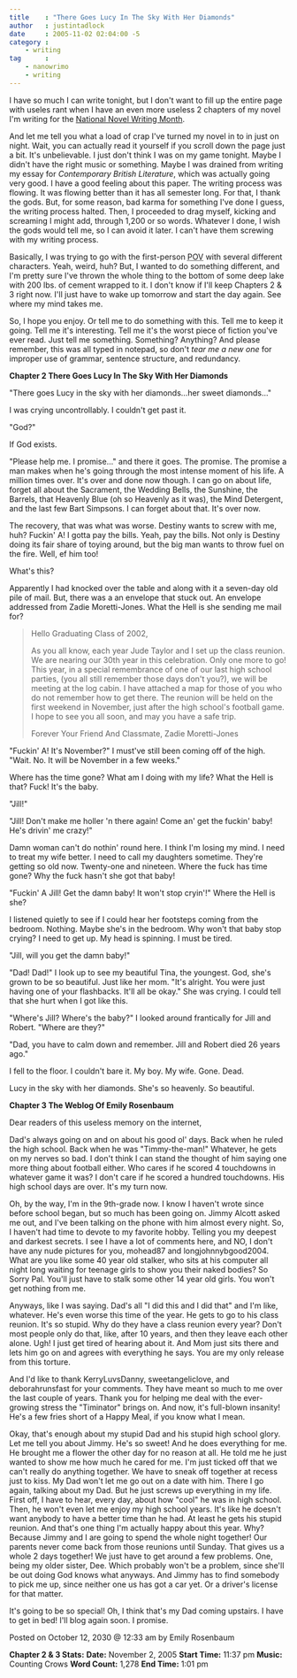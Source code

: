 ```yaml
---
title    : "There Goes Lucy In The Sky With Her Diamonds"
author   : justintadlock
date     : 2005-11-02 02:04:00 -5
category :
    - writing
tag      :
    - nanowrimo
    - writing
---
```


I have so much I can write tonight, but I don't want to fill up the entire page with useles rant when I have an even more useless 2 chapters of my novel I'm writing for the <a href="http://www.nanowrimo.org" title="National Novel Writing Month Website" rel="external"> National Novel Writing Month</a>.

And let me tell you what a load of crap I've turned my novel in to in just on night.  Wait, you can actually read it yourself if you scroll down the page just a bit.  It's unbelievable.  I just don't think I was on my game tonight.  Maybe I didn't have the right music or something.  Maybe I was drained from writing my essay for <em> Contemporary British Literature</em>, which was actually going very good.  I have a good feeling about this paper.  The writing process was flowing.  It was flowing better than it has all semester long.  For that, I thank the gods.  But, for some reason, bad karma for something I've done I guess, the writing process halted.  Then, I proceeded to drag myself, kicking and screaming I might add, through 1,200 or so words.  Whatever  I done, I wish the gods would tell me, so I can avoid it later.  I can't have them screwing with my writing process.

Basically, I was trying to go with the first-person <acronym title="Point Of View"> POV</acronym> with several different characters.  Yeah, weird, huh?  But, I wanted to do something different, and I'm pretty sure I've thrown the whole thing to the bottom of some deep lake with 200 lbs. of cement wrapped to it.  I don't know if I'll keep  Chapters 2 & 3 right now.  I'll just have to wake up tomorrow and start the day again.  See where my mind takes me.

So, I hope you enjoy.  Or tell me to do something with this.  Tell me to keep it going.  Tell me it's interesting.  Tell me it's the worst piece of fiction you've ever read.  Just tell me something.  Something?  Anything?  And please remember, this was all typed in notepad, so don't <i> tear me a new one</i> for improper use of grammar, sentence structure, and redundancy.

<!--more-->

<strong>Chapter 2
There Goes Lucy In The Sky With Her Diamonds</strong>

"There goes Lucy in the sky with her diamonds...her sweet diamonds..."

I was crying uncontrollably.  I couldn't get past it.

"God?"

If God exists.

"Please help me.  I promise..." and there it goes.  The promise.  The promise a man makes when he's going through the most intense moment of his life.  A million times over.  It's over and done now though.  I can go on about life, forget all about the Sacrament, the Wedding Bells, the Sunshine, the Barrels, that Heavenly Blue (oh so Heavenly as it was), the Mind Detergent, and the last few Bart Simpsons.  I can forget about that.  It's over now.

The recovery, that was what was worse.  Destiny wants to screw with me, huh?  Fuckin' A!  I gotta pay the bills.  Yeah, pay the bills.  Not only is Destiny doing its fair share of toying around, but the big man wants to throw fuel on the fire.  Well, ef him too!

What's this?

Apparently I had knocked over the table and along with it a seven-day old pile of mail.  But, there was a an envelope that stuck out.  An envelope addressed from Zadie Moretti-Jones.  What the Hell is she sending me mail for?

<blockquote>
Hello Graduating Class of 2002,

As you all know, each year Jude Taylor and I set up the class reunion.  We are nearing our 30th year in this celebration.  Only one more to go!  This year, in a special remembrance of one of our last high school parties, (you all still remember those days don't you?), we will be meeting at the log cabin.  I have attached a map for those of you who do not remember how to get there.  The reunion will be held on the first weekend in November, just after the high school's football game.  I hope to see you all soon, and may you have a safe trip.

Forever Your Friend And Classmate,
Zadie Moretti-Jones
</blockquote>

"Fuckin' A!  It's November?"  I must've still been coming off of the high.  "Wait.  No.  It will be November in a few weeks."

Where has the time gone?  What am I doing with my life?  What the Hell is that?  Fuck!  It's the baby.

"Jill!"

"Jill!  Don't make me holler 'n there again!  Come an' get the fuckin' baby!  He's drivin' me crazy!"

Damn woman can't do nothin' round here.  I think I'm losing my mind.  I need to treat my wife better.  I need to call my daughters sometime.  They're getting so old now.  Twenty-one and nineteen.  Where the fuck has time gone?  Why the fuck hasn't she got that baby!

"Fuckin' A Jill! Get the damn baby!  It won't stop cryin'!"  Where the Hell is she?

I listened quietly to see if I could hear her footsteps coming from the bedroom.  Nothing.  Maybe she's in the bedroom.  Why won't that baby stop crying?  I need to get up.   My head is spinning.  I must be tired.

"Jill, will you get the damn baby!"

"Dad!  Dad!"  I look up to see my beautiful Tina, the youngest.  God, she's grown to be so beautiful.  Just like her mom.  "It's alright.  You were just having one of your flashbacks.  It'll all be okay."  She was crying.  I could tell that she hurt when I got like this.

"Where's Jill?  Where's the baby?"  I looked around frantically for Jill and Robert.  "Where are they?"

"Dad, you have to calm down and remember.  Jill and Robert died 26 years ago."

I fell to the floor.  I couldn't bare it.  My boy.  My wife.  Gone.  Dead.

Lucy in the sky with her diamonds.  She's so heavenly.  So beautiful.

<strong>Chapter 3
The Weblog Of Emily Rosenbaum</strong>

Dear readers of this useless memory on the internet,

Dad's always going on and on about his good ol' days.  Back when he ruled the high school.  Back when he was "Timmy-the-man!"  Whatever, he gets on my nerves so bad.  I don't think I can stand the thought of him saying one more thing about football either.  Who cares if he scored 4 touchdowns in whatever game it was?  I don't care if he scored a hundred touchdowns.  His high school days are over.  It's my turn now.

Oh, by the way, I'm in the 9th-grade now.  I know I haven't wrote since before school began, but so much has been going on.  Jimmy Alcott asked me out, and I've been talking on the phone with him almost every night.  So, I haven't had time to devote to my favorite hobby.  Telling you my deepest and darkest secrets.  I see I have a lot of comments here, and NO, I don't have any nude pictures for you, mohead87 and longjohnnybgood2004.  What are you like some 40 year old stalker, who sits at his computer all night long waiting for teenage girls to show you their naked bodies?  So Sorry Pal.  You'll just have to stalk some other 14 year old girls.  You won't get nothing from me.

Anyways, like I was saying.  Dad's all "I did this and I did that" and I'm like, whatever.  He's even worse this time of the year.  He gets to go to his class reunion.  It's so stupid.  Why do they have a class reunion every year?  Don't most people only do that, like, after 10 years, and then they leave each other alone.  Ugh!  I just get tired of hearing about it.  And Mom just sits there and lets him go on and agrees with everything he says.  You are my only release from this torture.

And I'd like to thank KerryLuvsDanny, sweetangeliclove, and deborahrunsfast for your comments.  They have meant so much to me over the last couple of years.  Thank you for helping me deal with the ever-growing stress the "Timinator" brings on.  And now, it's full-blown insanity!  He's a few fries short of a Happy Meal, if you know what I mean.

Okay, that's enough about my stupid Dad and his stupid high school glory.  Let me tell you about Jimmy.  He's so sweet!  And he does everything for me.  He brought me a flower the other day for no reason at all.  He told me he just wanted to show me how much he cared for me.  I'm just ticked off that we can't really do anything together.  We have to sneak off together at recess just to kiss.  My Dad won't let me go out on a date with him.  There I go again, talking about my Dad.  But he just screws up everything in my life.  First off, I have to hear, every day, about how "cool" he was in high school.  Then, he won't even let me enjoy my high school years.  It's like he doesn't want anybody to have a better time than he had.  At least he gets his stupid reunion.  And that's one thing I'm actually happy about this year.  Why?  Because Jimmy and I are going to spend the whole night together!  Our parents never come back from those reunions until Sunday.  That gives us a whole 2 days together!  We just have to get around a few problems.  One, being my older sister, Dee.  Which probably won't be a problem, since she'll be out doing God knows what anyways.  And Jimmy has to find somebody to pick me up, since neither one us has got a car yet.  Or a driver's license for that matter.

It's going to be so special!  Oh, I think that's my Dad coming upstairs.  I have to get in bed!  I'll blog again soon.  I promise.

Posted on October 12, 2030 @ 12:33 am
by Emily Rosenbaum

<strong>Chapter 2 & 3 Stats:</strong>
<strong>Date:</strong> November 2, 2005
<strong>Start Time:</strong> 11:37 pm
<strong>Music:</strong> Counting Crows
<strong>Word Count:</strong> 1,278
<strong>End Time:</strong> 1:01 pm

